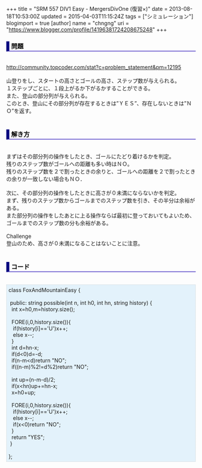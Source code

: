 +++
title = "SRM 557 DIV1 Easy - MergersDivOne (復習×)"
date = 2013-08-18T10:53:00Z
updated = 2015-04-03T11:15:24Z
tags = ["シミュレーション"]
blogimport = true 
[author]
	name = "chngng"
	uri = "https://www.blogger.com/profile/14196381724208675248"
+++

<div dir="ltr" style="text-align: left;" trbidi="on"><h3 style="border-bottom: 2px solid slateblue; border-left: 8px solid navy; color: black; padding: 0px 0px 1px 5px;">問題 </h3><br /><a href="http://community.topcoder.com/stat?c=problem_statement&amp;pm=12195" target="_blank">http://community.topcoder.com/stat?c=problem_statement&amp;pm=12195</a><br /><br />山登りをし、スタートの高さとゴールの高さ、ステップ数が与えられる。<br />１ステップごとに、１段上がるか下がるかすることができる。<br />また、登山の部分列が与えられる。<br />このとき、登山にその部分列が存在するときは”ＹＥＳ”、存在しないときは”ＮＯ”を返す。<br /><br /><h3 style="border-bottom: 2px solid slateblue; border-left: 8px solid navy; color: black; padding: 0px 0px 1px 5px;">解き方 </h3><br />まずはその部分列の操作をしたとき、ゴールにたどり着けるかを判定。<br />残りのステップ数がゴールへの距離も多い時はＮＯ。<br />残りのステップ数を２で割ったときの余りと、ゴールへの距離を２で割ったときの余りが一致しない場合もＮＯ．<br /><br />次に、その部分列の操作をしたときに高さが０未満にならないかを判定。<br />まず、残りのステップ数からゴールまでのステップ数を引き、その半分は余裕がある。<br />また部分列の操作をしたあとに上る操作ならば最初に登っておいてもよいため、<br />ゴールまでのステップ数の分も余裕がある。<br /><br />Challenge<br />登山のため、高さが０未満になることはないことに注意。<br /><br /><h3 style="border-bottom: 2px solid slateblue; border-left: 8px solid navy; color: black; padding: 0px 0px 1px 5px;">コード </h3><br /><div style="background-color: #e3f2fb; border: 1px dotted #CCCCCC; padding: 5px;">class FoxAndMountainEasy {<br /><br /><span class="Apple-tab-span" style="white-space: pre;"> </span>public: string possible(int n, int h0, int hn, string history) {<br /><span class="Apple-tab-span" style="white-space: pre;">  </span>int x=h0,m=history.size();<br /><br /><span class="Apple-tab-span" style="white-space: pre;">  </span>FORE(i,0,history.size()){<br /><span class="Apple-tab-span" style="white-space: pre;">   </span>if(history[i]=='U')x++;<br /><span class="Apple-tab-span" style="white-space: pre;">   </span>else x--;<br /><span class="Apple-tab-span" style="white-space: pre;">  </span>}<br /><span class="Apple-tab-span" style="white-space: pre;">  </span>int d=hn-x;<br /><span class="Apple-tab-span" style="white-space: pre;">  </span>if(d&lt;0)d=-d;<br /><span class="Apple-tab-span" style="white-space: pre;">  </span>if(n-m&lt;d)return "NO";<br /><span class="Apple-tab-span" style="white-space: pre;">  </span>if((n-m)%2!=d%2)return "NO";<br /><br /><span class="Apple-tab-span" style="white-space: pre;">  </span>int up=(n-m-d)/2;<br /><span class="Apple-tab-span" style="white-space: pre;">  </span>if(x&lt;hn)up+=hn-x;<br /><span class="Apple-tab-span" style="white-space: pre;">  </span>x=h0+up;<br /><br /><span class="Apple-tab-span" style="white-space: pre;">  </span>FORE(i,0,history.size()){<br /><span class="Apple-tab-span" style="white-space: pre;">   </span>if(history[i]=='U')x++;<br /><span class="Apple-tab-span" style="white-space: pre;">   </span>else x--;<br /><span class="Apple-tab-span" style="white-space: pre;">   </span>if(x&lt;0)return "NO";<br /><span class="Apple-tab-span" style="white-space: pre;">  </span>}<br /><span class="Apple-tab-span" style="white-space: pre;">  </span>return "YES";<br /><span class="Apple-tab-span" style="white-space: pre;"> </span>}<br /><br />};</div></div>
